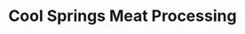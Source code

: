 ---
title: "Cool Springs Meat Processing"
url: /elkin/cool-springs-meat-processing/
shop: butcher
---